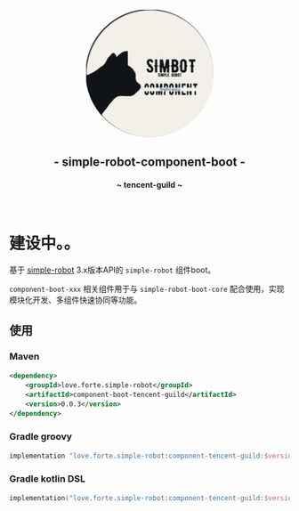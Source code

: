 <div align="center">
    <img src="../.simbot/logo.png" alt="logo" style="width:230px; height:230px; border-radius:50%; " />
    <h2>
        - simple-robot-component-boot -
    </h2>
    <h4>
        ~ tencent-guild ~
    </h4>
</div>

<br>

# 建设中。。


基于 [simple-robot](https://github.com/ForteScarlet/simpler-robot) 3.x版本API的 `simple-robot` 组件boot。


`component-boot-xxx` 相关组件用于与 `simple-robot-boot-core` 配合使用，实现模块化开发、多组件快速协同等功能。



## 使用
### Maven

```xml
<dependency>
    <groupId>love.forte.simple-robot</groupId>
    <artifactId>component-boot-tencent-guild</artifactId>
    <version>0.0.3</version>
</dependency>
```

### Gradle groovy

```groovy
implementation "love.forte.simple-robot:component-tencent-guild:$version"
```

### Gradle kotlin DSL

```kotlin
implementation("love.forte.simple-robot:component-tencent-guild:$version")
```


